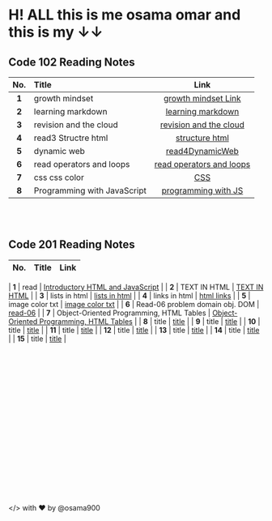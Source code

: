 # H! ALL this is me osama omar and this is my &#8595;&#8595;

## Code 102 Reading Notes

| **No.** | **Title**                   |                                             **Link**                                             |
| :-----: | :-------------------------- | :----------------------------------------------------------------------------------------------: |
|  **1**  | growth mindset              |         [growth mindset Link](https://osama900.github.io/reading-notes/growth%20mindset)         |
|  **2**  | learning markdown           |        [learning markdown](https://osama900.github.io/reading-notes/Learning%20Markdown)         |
|  **3**  | revision and the cloud      | [revision and the cloud](https://osama900.github.io/reading-notes/Revisions%20and%20the%20Cloud) |
|  **4**  | read3 Structre html         |          [structure html](https://osama900.github.io/reading-notes/read3StructureHtml)           |
|  **5**  | dynamic web                 |           [read4DynamicWeb](https://osama900.github.io/reading-notes/read4DynamicWeb)            |
|  **6**  | read operators and loops    |      [read operators and loops](https://osama900.github.io/reading-notes/read%20operators)       |
|  **7**  | css css color               |               [CSS](https://osama900.github.io/reading-notes/design%20with%20css)                |
|  **8**  | Programming with JavaScript |      [programming with JS](https://osama900.github.io/reading-notes/read%207programmingJS)       |

<br>
<br>

## Code 201 Reading Notes

| **No.** | **Title** | **Link** |
| :-----: | :-------- | :------: |

| **1** | read | [Introductory HTML and JavaScript](https://osama900.github.io/reading-notes/level2/read1) |
| **2** | TEXT IN HTML | [TEXT IN HTML](https://osama900.github.io/reading-notes/level2/class%202/class-02) |
| **3** | lists in html | [lists in html](https://osama900.github.io/reading-notes/level2/class-03/read-03) |
| **4** | links in html | [html links](https://osama900.github.io/reading-notes/level2/class-04/read-04) |
| **5** | image color txt | [image color txt](https://osama900.github.io/reading-notes/level2/class-05/read-05) |
| **6** | Read-06 problem domain obj. DOM | [read-06](https://osama900.github.io/reading-notes/level2/class-06/read-06) |
| **7** | Object-Oriented Programming, HTML Tables | [Object-Oriented Programming, HTML Tables](https://osama900.github.io/reading-notes/level2/class-07/read-07) |
| **8** | title | [title](#) |
| **9** | title | [title](#) |
| **10** | title | [title](#) |
| **11** | title | [title](#) |
| **12** | title | [title](#) |
| **13** | title | [title](#) |
| **14** | title | [title](#) |
| **15** | title | [title](#) |

<br>

<br>

<br>

<br>
<br>
<br>
<br>
<br>
<br><br>

<br>

<br>
<br>
<br>
<br>
<br>
<br>

</> with ❤️ by @osama900
